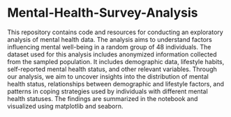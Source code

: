 # Mental-Health-Survey-Analysis

This repository contains code and resources for conducting an exploratory analysis of mental health data. The analysis aims to understand factors influencing mental well-being in a random group of 48 individuals.
The dataset used for this analysis includes anonymized information collected from the sampled population. It includes demographic data, lifestyle habits, self-reported mental health status, and other relevant variables.
Through our analysis, we aim to uncover insights into the distribution of mental health status, relationships between demographic and lifestyle factors, and patterns in coping strategies used by individuals with different mental health statuses. The findings are summarized in the notebook and visualized using matplotlib and seaborn.
